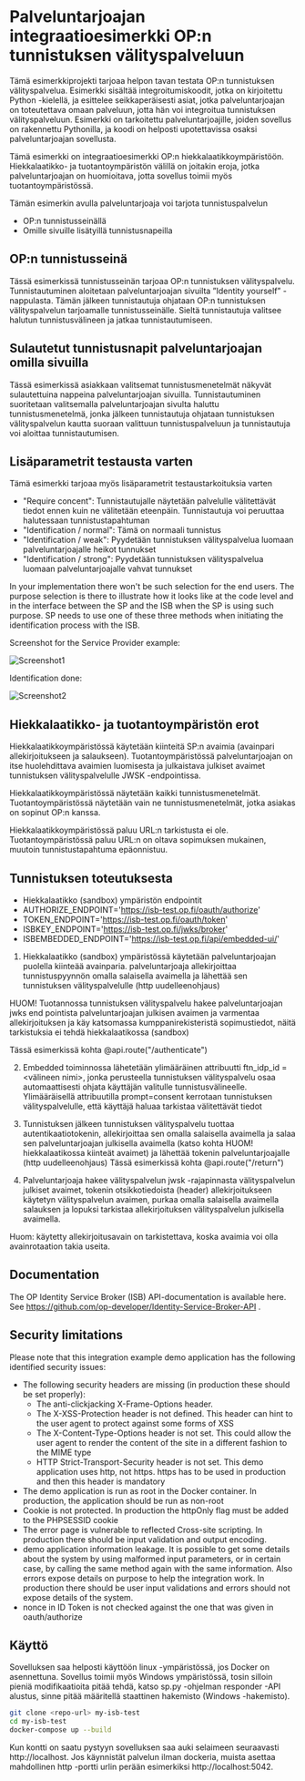 # Palveluntarjoajan integraatioesimerkki OP:n tunnistuksen välityspalveluun

Tämä esimerkkiprojekti tarjoaa helpon tavan testata OP:n tunnistuksen välityspalvelua. Esimerkki sisältää integroitumiskoodit, jotka on kirjoitettu Python -kielellä, ja esittelee seikkaperäisesti asiat, jotka palveluntarjoajan on toteutettava omaan palveluun, jotta hän voi integroitua tunnistuksen välityspalveluun. Esimerkki on tarkoitettu palveluntarjoajille, joiden sovellus on rakennettu Pythonilla, ja koodi on helposti upotettavissa osaksi palveluntarjoajan sovellusta.

Tämä esimerkki on integraatioesimerkki OP:n hiekkalaatikkoympäristöön. Hiekkalaatikko- ja tuotantoympäristön välillä on joitakin eroja, jotka palveluntarjoajan on huomioitava, jotta sovellus toimii myös tuotantoympäristössä.

Tämän esimerkin avulla palveluntarjoaja voi tarjota tunnistuspalvelun

- OP:n tunnistusseinällä
- Omille sivuille lisätyillä tunnistusnapeilla

## OP:n tunnistusseinä

Tässä esimerkissä tunnistusseinän tarjoaa OP:n tunnistuksen välityspalvelu. Tunnistautuminen aloitetaan palveluntarjoajan sivuilta ”Identity yourself” -nappulasta. Tämän jälkeen tunnistautuja ohjataan OP:n tunnistuksen välityspalvelun tarjoamalle tunnistusseinälle. Sieltä tunnistautuja valitsee halutun tunnistusvälineen ja jatkaa tunnistautumiseen.

## Sulautetut tunnistusnapit palveluntarjoajan omilla sivuilla

Tässä esimerkissä asiakkaan valitsemat tunnistusmenetelmät näkyvät sulautettuina nappeina palveluntarjoajan sivuilla. Tunnistautuminen suoritetaan valitsemalla palveluntarjoajan sivulta haluttu tunnistusmenetelmä, jonka jälkeen tunnistautuja ohjataan tunnistuksen välityspalvelun kautta suoraan valittuun tunnistuspalveluun ja tunnistautuja voi aloittaa tunnistautumisen.

## Lisäparametrit testausta varten

Tämä esimerkki tarjoaa myös lisäparametrit testaustarkoituksia varten

- "Require concent": Tunnistautujalle näytetään palvelulle välitettävät tiedot ennen kuin ne välitetään eteenpäin. Tunnistautuja voi peruuttaa halutessaan tunnistustapahtuman
- "Identification / normal": Tämä on normaali tunnistus
- "Identification / weak": Pyydetään tunnistuksen välityspalvelua luomaan palveluntarjoajalle heikot tunnukset 
- "Identification / strong": Pyydetään tunnistuksen välityspalvelua luomaan palveluntarjoajalle vahvat tunnukset

In your implementation there won't be such selection for the end users. The purpose selection is there to illustrate how it looks like at the code level and in the interface between the SP and the ISB when the SP is using such purpose. SP needs to use one of these three methods when initiating the identification process with the ISB.

Screenshot for the Service Provider example:

![Screenshot1](images/screenshot1.png)

Identification done:

![Screenshot2](images/screenshot2.png)

## Hiekkalaatikko- ja tuotantoympäristön erot

Hiekkalaatikkoympäristössä käytetään kiinteitä SP:n avaimia (avainpari allekirjoitukseen ja salaukseen). Tuotantoympäristössä palveluntarjoajan on itse huolehdittava avaimien luomisesta ja julkaistava julkiset avaimet tunnistuksen välityspalvelulle JWSK -endpointissa.

Hiekkalaatikkoympäristössä näytetään kaikki tunnistusmenetelmät. Tuotantoympäristössä näytetään vain ne tunnistusmenetelmät, jotka asiakas on sopinut OP:n kanssa. 

Hiekkalaatikkoympäristössä paluu URL:n tarkistusta ei ole. Tuotantoympäristössä paluu URL:n on oltava sopimuksen mukainen, muutoin tunnistustapahtuma epäonnistuu.

## Tunnistuksen toteutuksesta

- Hiekkalaatikko (sandbox) ympäristön endpointit
- AUTHORIZE_ENDPOINT='https://isb-test.op.fi/oauth/authorize'
- TOKEN_ENDPOINT='https://isb-test.op.fi/oauth/token'
- ISBKEY_ENDPOINT='https://isb-test.op.fi/jwks/broker'
- ISBEMBEDDED_ENDPOINT='https://isb-test.op.fi/api/embedded-ui/'

1) Hiekkalaatikko (sandbox) ympäristössä käytetään palveluntarjoajan puolella kiinteää avainparia. palveluntarjoaja allekirjoittaa tunnistuspyynnön omalla salaisella avaimella ja lähettää sen tunnistuksen välityspalvelulle (http uudelleenohjaus)

HUOM! Tuotannossa tunnistuksen välityspalvelu hakee palveluntarjoajan jwks end pointista palveluntarjoajan julkisen avaimen ja varmentaa allekirjoituksen ja käy katsomassa kumppanirekisteristä sopimustiedot, näitä tarkistuksia ei tehdä hiekkalaatikossa (sandbox)  

Tässä esimerkissä kohta @api.route("/authenticate")

2) Embedded toiminnossa lähetetään ylimääräinen attribuutti ftn_idp_id = <välineen nimi>, jonka perusteella tunnistuksen välityspalvelu osaa automaattisesti ohjata käyttäjän valitulle tunnistusvälineelle. Ylimääräisellä attribuutilla prompt=consent kerrotaan tunnistuksen välityspalvelulle, että käyttäjä haluaa tarkistaa välitettävät tiedot

3) Tunnistuksen jälkeen tunnistuksen välityspalvelu tuottaa autentikaatiotokenin, allekirjoittaa sen omalla salaisella avaimella ja salaa sen palveluntarjoajan julkisella avaimella (katso kohta HUOM! hiekkalaatikossa kiinteät avaimet) ja lähettää tokenin palveluntarjoajalle (http uudelleenohjaus)
Tässä esimerkissä kohta @api.route("/return")

4) Palveluntarjoaja hakee välityspalvelun jwsk -rajapinnasta välityspalvelun julkiset avaimet, tokenin otsikkotiedoista (header) allekirjoitukseen käytetyn välityspalvelun avaimen, purkaa omalla salaisella avaimella salauksen ja lopuksi tarkistaa allekirjoituksen välityspalvelun julkisella avaimella. 

Huom: käytetty allekirjoitusavain on tarkistettava, koska avaimia voi olla avainrotaation takia useita.

## Documentation

The OP Identity Service Broker (ISB) API-documentation is available here. See https://github.com/op-developer/Identity-Service-Broker-API .

## Security limitations

Please note that this integration example demo application has the following identified security issues:
- The following security headers are missing (in production these should be set properly):
    - The anti-clickjacking X-Frame-Options header.
    - The X-XSS-Protection header is not defined. This header can hint to the user agent to protect against some forms of XSS
    - The X-Content-Type-Options header is not set. This could allow the user agent to render the content of the site in a different fashion to the MIME type
    - HTTP Strict-Transport-Security header is not set. This demo application uses http, not https. https has to be used in production and then this header is mandatory
- The demo application is run as root in the Docker container. In production, the application should be run as non-root
- Cookie is not protected. In production the httpOnly flag must be added to the PHPSESSID cookie
- The error page is vulnerable to reflected Cross-site scripting. In production there should be input validation and output encoding.
- demo application information leakage. It is possible to get some details about the system by using malformed input parameters, or in certain case, by calling the same method again with the same information. Also errors expose details on purpose to help the integration work. In production there should be user input validations and errors should not expose details of the system.
- nonce in ID Token is not checked against the one that was given in oauth/authorize

## Käyttö

Sovelluksen saa helposti käyttöön linux -ympäristössä, jos Docker on asennettuna. Sovellus toimii myös Windows ympäristössä, tosin silloin pieniä modifikaatioita pitää tehdä, katso sp.py -ohjelman responder -API alustus, sinne pitää määritellä staattinen hakemisto (Windows -hakemisto).

```bash
git clone <repo-url> my-isb-test
cd my-isb-test
docker-compose up --build
```

Kun kontti on saatu pystyyn sovelluksen saa auki selaimeen seuraavasti http://localhost. Jos käynnistät palvelun ilman dockeria, muista asettaa mahdollinen http -portti urlin perään esimerkiksi http://localhost:5042. 
